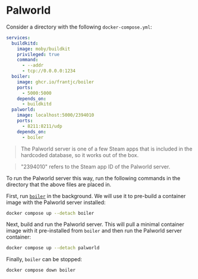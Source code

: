 # Palworld

Consider a directory with the following `docker-compose.yml`:

```yml
services:
  buildkitd:
    image: moby/buildkit
    privileged: true
    command:
      - --addr
      - tcp://0.0.0.0:1234
  boiler:
    image: ghcr.io/frantjc/boiler
    ports:
      - 5000:5000
    depends_on:
      - buildkitd
  palworld:
    image: localhost:5000/2394010
    ports:
      - 8211:8211/udp
    depends_on:
      - boiler
```

> The Palworld server is one of a few Steam apps that is included in the hardcoded database, so it works out of the box.

> "2394010" refers to the Steam app ID of the Palworld server.

To run the Palworld server this way, run the following commands in the directory that the above files are placed in.

First, run [`boiler`](boiler.md) in the background. We will use it to pre-build a container image with the Palworld server installed:

```sh
docker compose up --detach boiler
```

Next, build and run the Palworld server. This will pull a minimal container image with it pre-installed from `boiler` and then run the Palworld server container:

```sh
docker compose up --detach palworld
```

Finally, `boiler` can be stopped:

```sh
docker compose down boiler
```
